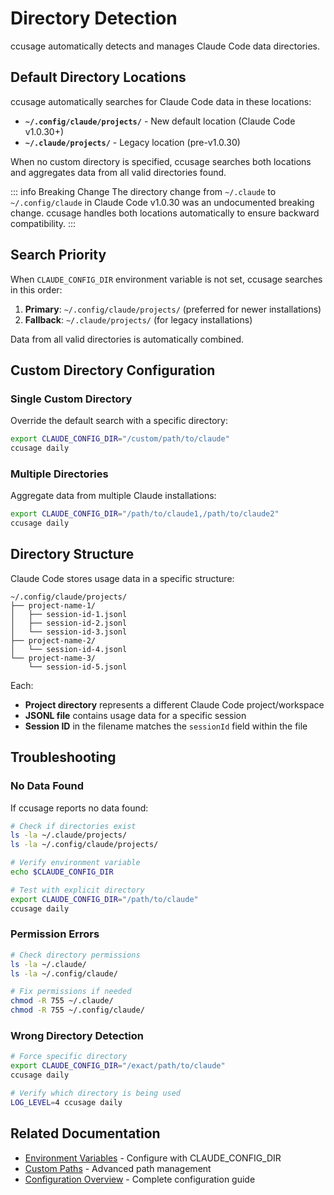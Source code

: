 # Directory Detection

ccusage automatically detects and manages Claude Code data directories.

## Default Directory Locations

ccusage automatically searches for Claude Code data in these locations:

- **`~/.config/claude/projects/`** - New default location (Claude Code v1.0.30+)
- **`~/.claude/projects/`** - Legacy location (pre-v1.0.30)

When no custom directory is specified, ccusage searches both locations and aggregates data from all valid directories found.

::: info Breaking Change
The directory change from `~/.claude` to `~/.config/claude` in Claude Code v1.0.30 was an undocumented breaking change. ccusage handles both locations automatically to ensure backward compatibility.
:::

## Search Priority

When `CLAUDE_CONFIG_DIR` environment variable is not set, ccusage searches in this order:

1. **Primary**: `~/.config/claude/projects/` (preferred for newer installations)
2. **Fallback**: `~/.claude/projects/` (for legacy installations)

Data from all valid directories is automatically combined.

## Custom Directory Configuration

### Single Custom Directory

Override the default search with a specific directory:

```bash
export CLAUDE_CONFIG_DIR="/custom/path/to/claude"
ccusage daily
```

### Multiple Directories

Aggregate data from multiple Claude installations:

```bash
export CLAUDE_CONFIG_DIR="/path/to/claude1,/path/to/claude2"
ccusage daily
```

## Directory Structure

Claude Code stores usage data in a specific structure:

```
~/.config/claude/projects/
├── project-name-1/
│   ├── session-id-1.jsonl
│   ├── session-id-2.jsonl
│   └── session-id-3.jsonl
├── project-name-2/
│   └── session-id-4.jsonl
└── project-name-3/
    └── session-id-5.jsonl
```

Each:

- **Project directory** represents a different Claude Code project/workspace
- **JSONL file** contains usage data for a specific session
- **Session ID** in the filename matches the `sessionId` field within the file

## Troubleshooting

### No Data Found

If ccusage reports no data found:

```bash
# Check if directories exist
ls -la ~/.claude/projects/
ls -la ~/.config/claude/projects/

# Verify environment variable
echo $CLAUDE_CONFIG_DIR

# Test with explicit directory
export CLAUDE_CONFIG_DIR="/path/to/claude"
ccusage daily
```

### Permission Errors

```bash
# Check directory permissions
ls -la ~/.claude/
ls -la ~/.config/claude/

# Fix permissions if needed
chmod -R 755 ~/.claude/
chmod -R 755 ~/.config/claude/
```

### Wrong Directory Detection

```bash
# Force specific directory
export CLAUDE_CONFIG_DIR="/exact/path/to/claude"
ccusage daily

# Verify which directory is being used
LOG_LEVEL=4 ccusage daily
```

## Related Documentation

- [Environment Variables](/guide/environment-variables) - Configure with CLAUDE_CONFIG_DIR
- [Custom Paths](/guide/custom-paths) - Advanced path management
- [Configuration Overview](/guide/configuration) - Complete configuration guide

